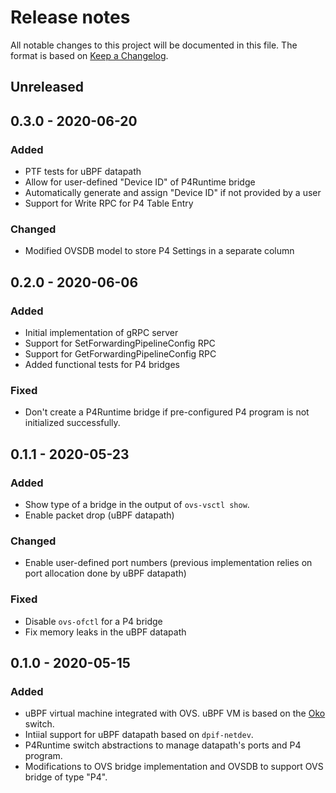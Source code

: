 # Release notes

All notable changes to this project will be documented in this file.  The format is based on [Keep a
Changelog](https://keepachangelog.com/en/1.0.0/).

## Unreleased

## 0.3.0 - 2020-06-20

### Added

- PTF tests for uBPF datapath
- Allow for user-defined "Device ID" of P4Runtime bridge
- Automatically generate and assign "Device ID" if not provided by a user
- Support for Write RPC for P4 Table Entry

### Changed

- Modified OVSDB model to store P4 Settings in a separate column

## 0.2.0 - 2020-06-06

### Added

- Initial implementation of gRPC server 
- Support for SetForwardingPipelineConfig RPC
- Support for GetForwardingPipelineConfig RPC
- Added functional tests for P4 bridges

### Fixed

- Don't create a P4Runtime bridge if pre-configured P4 program is not initialized successfully.

## 0.1.1 - 2020-05-23

### Added

- Show type of a bridge in the output of `ovs-vsctl show`.
- Enable packet drop (uBPF datapath)

### Changed

- Enable user-defined port numbers (previous implementation relies on port allocation done by uBPF datapath)

### Fixed

- Disable `ovs-ofctl` for a P4 bridge
- Fix memory leaks in the uBPF datapath

## 0.1.0 - 2020-05-15

### Added

- uBPF virtual machine integrated with OVS. uBPF VM is based on the [Oko](https://github.com/Orange-OpenSource/Oko) switch.
- Intiial support for uBPF datapath based on `dpif-netdev`. 
- P4Runtime switch abstractions to manage datapath's ports and P4 program. 
- Modifications to OVS bridge implementation and OVSDB to support OVS bridge of type "P4". 

